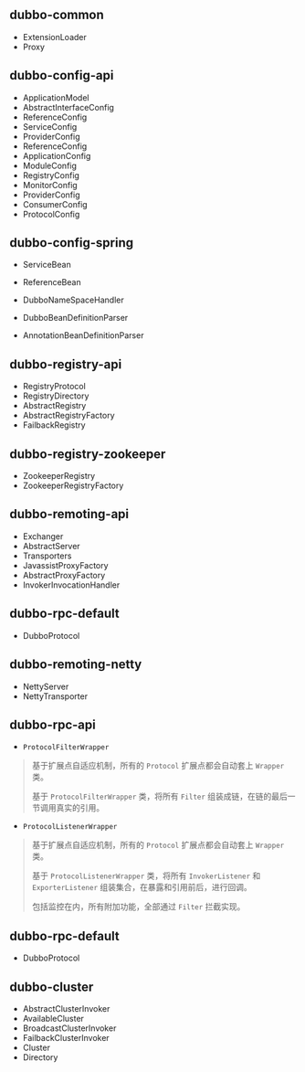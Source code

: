 ## dubbo-common

- ExtensionLoader
- Proxy

## dubbo-config-api

- ApplicationModel
- AbstractInterfaceConfig
- ReferenceConfig
- ServiceConfig
- ProviderConfig
- ReferenceConfig
- ApplicationConfig
- ModuleConfig
- RegistryConfig
- MonitorConfig
- ProviderConfig
- ConsumerConfig
- ProtocolConfig

## dubbo-config-spring

- ServiceBean
- ReferenceBean
- DubboNameSpaceHandler

- DubboBeanDefinitionParser
- AnnotationBeanDefinitionParser

## dubbo-registry-api

- RegistryProtocol
- RegistryDirectory
- AbstractRegistry
- AbstractRegistryFactory
- FailbackRegistry

##  dubbo-registry-zookeeper

- ZookeeperRegistry
- ZookeeperRegistryFactory

## dubbo-remoting-api

- Exchanger
- AbstractServer
- Transporters
- JavassistProxyFactory
- AbstractProxyFactory
- InvokerInvocationHandler

## dubbo-rpc-default

- DubboProtocol

## dubbo-remoting-netty

- NettyServer
- NettyTransporter

## dubbo-rpc-api

- `ProtocolFilterWrapper`

> 基于扩展点自适应机制，所有的 `Protocol` 扩展点都会自动套上 `Wrapper` 类。
>
> 基于 `ProtocolFilterWrapper` 类，将所有 `Filter` 组装成链，在链的最后一节调用真实的引用。



- `ProtocolListenerWrapper`

> 基于扩展点自适应机制，所有的 `Protocol` 扩展点都会自动套上 `Wrapper` 类。
>
> 基于 `ProtocolListenerWrapper` 类，将所有 `InvokerListener` 和 `ExporterListener` 组装集合，在暴露和引用前后，进行回调。
>
> 包括监控在内，所有附加功能，全部通过 `Filter` 拦截实现。

## dubbo-rpc-default

- DubboProtocol

## dubbo-cluster

- AbstractClusterInvoker
- AvailableCluster
- BroadcastClusterInvoker
- FailbackClusterInvoker
- Cluster
- Directory